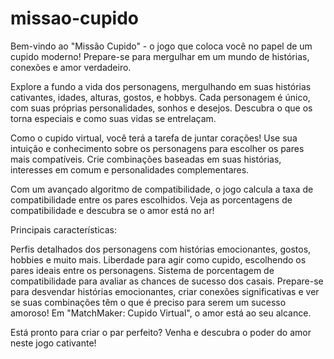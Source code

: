 # missao-cupido

Bem-vindo ao "Missão Cupido" - o jogo que coloca você no papel de um cupido moderno! Prepare-se para mergulhar em um mundo de histórias, conexões e amor verdadeiro.

Explore a fundo a vida dos personagens, mergulhando em suas histórias cativantes, idades, alturas, gostos, e hobbys. Cada personagem é único, com suas próprias personalidades, sonhos e desejos. Descubra o que os torna especiais e como suas vidas se entrelaçam.

Como o cupido virtual, você terá a tarefa de juntar corações! Use sua intuição e conhecimento sobre os personagens para escolher os pares mais compatíveis. Crie combinações baseadas em suas histórias, interesses em comum e personalidades complementares.

Com um avançado algoritmo de compatibilidade, o jogo calcula a taxa de compatibilidade entre os pares escolhidos. Veja as porcentagens de compatibilidade e descubra se o amor está no ar!

Principais características:

Perfis detalhados dos personagens com histórias emocionantes, gostos, hobbies e muito mais.
Liberdade para agir como cupido, escolhendo os pares ideais entre os personagens.
Sistema de porcentagem de compatibilidade para avaliar as chances de sucesso dos casais.
Prepare-se para desvendar histórias emocionantes, criar conexões significativas e ver se suas combinações têm o que é preciso para serem um sucesso amoroso! Em "MatchMaker: Cupido Virtual", o amor está ao seu alcance.

Está pronto para criar o par perfeito? Venha e descubra o poder do amor neste jogo cativante!
